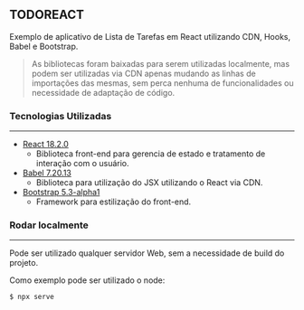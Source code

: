 ## TODOREACT

Exemplo de aplicativo de Lista de Tarefas em React utilizando CDN, Hooks, Babel e Bootstrap.

> As bibliotecas foram baixadas para serem utilizadas localmente, mas podem ser utilizadas via CDN apenas mudando as linhas de importações das mesmas, sem perca nenhuma de funcionalidades ou necessidade de adaptação de código.

### Tecnologias Utilizadas

<hr>

- [React 18.2.0](https://reactjs.org/)
  - Biblioteca front-end para gerencia de estado e tratamento de interação com o usuário.
- [Babel 7.20.13](https://babeljs.io/)
  - Biblioteca para utilização do JSX utilizando o React via CDN.
- [Bootstrap 5.3-alpha1](https://getbootstrap.com/)
  - Framework para estilização do front-end.

### Rodar localmente

<hr>

Pode ser utilizado qualquer servidor Web, sem a necessidade de build do projeto.

Como exemplo pode ser utilizado o node:

```bash
$ npx serve
```
